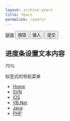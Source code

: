 ```yaml
---
layout: archive-years
title: Years
permalink: /years/
---
```

<html>
<head>
	<meta charset="utf-8"> 
	<title>Bootstrap 实例 - 按钮标签</title>
	<link rel="stylesheet" href="/css/bootstrap.min.css">
    <script src="/js/bootstrap.min.js"></script>
</head>
<body>

<a class="btn btn-default" href="#" role="button">链接</a>
<button class="btn btn-default" type="submit">按钮</button>
<input class="btn btn-default" type="button" value="输入">
<input class="btn btn-default" type="submit" value="提交">
</body>




<body>
<div class="container">
  <h2>进度条设置文本内容</h2>
  <div class="progress">
    <div class="progress-bar" role="progressbar" aria-valuenow="70" aria-valuemin="0" aria-valuemax="100" style="width:70%">
      70%
    </div>
  </div>
</div>
</body>



<body>
<p>标签式的导航菜单</p>
<ul class="nav nav-tabs">
	<li class="active"><a href="#">Home</a></li>
	<li><a href="#">SVN</a></li>
	<li><a href="#">iOS</a></li>
	<li><a href="#">VB.Net</a></li>
	<li><a href="#">Java</a></li>
	<li><a href="#">PHP</a></li>
</ul>





</body>
</html>